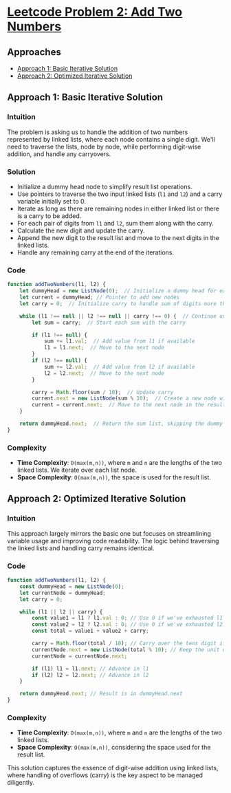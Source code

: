 # [Leetcode Problem 2: Add Two Numbers](https://leetcode.com/problems/add-two-numbers/)

## Approaches
- [Approach 1: Basic Iterative Solution](#approach-1-basic-iterative-solution)
- [Approach 2: Optimized Iterative Solution](#approach-2-optimized-iterative-solution)

## Approach 1: Basic Iterative Solution

### Intuition
The problem is asking us to handle the addition of two numbers represented by linked lists, where each node contains a single digit. We'll need to traverse the lists, node by node, while performing digit-wise addition, and handle any carryovers.

### Solution
- Initialize a dummy head node to simplify result list operations.
- Use pointers to traverse the two input linked lists (`l1` and `l2`) and a carry variable initially set to 0.
- Iterate as long as there are remaining nodes in either linked list or there is a carry to be added.
- For each pair of digits from `l1` and `l2`, sum them along with the carry.
- Calculate the new digit and update the carry.
- Append the new digit to the result list and move to the next digits in the linked lists.
- Handle any remaining carry at the end of the iterations.

### Code
```javascript
function addTwoNumbers(l1, l2) {
    let dummyHead = new ListNode(0);  // Initialize a dummy head for ease of result list operations
    let current = dummyHead; // Pointer to add new nodes
    let carry = 0;  // Initialize carry to handle sum of digits more than 9

    while (l1 !== null || l2 !== null || carry !== 0) {  // Continue until both lists are exhausted and no carry
        let sum = carry;  // Start each sum with the carry

        if (l1 !== null) {
            sum += l1.val;  // Add value from l1 if available
            l1 = l1.next;  // Move to the next node
        }
        if (l2 !== null) {
            sum += l2.val;  // Add value from l2 if available
            l2 = l2.next;  // Move to the next node
        }

        carry = Math.floor(sum / 10);  // Update carry
        current.next = new ListNode(sum % 10);  // Create a new node with the digit part of the sum
        current = current.next;  // Move to the next node in the result list
    }

    return dummyHead.next;  // Return the sum list, skipping the dummy head
}
```

### Complexity
- **Time Complexity**: `O(max(m,n))`, where `m` and `n` are the lengths of the two linked lists. We iterate over each list node.
- **Space Complexity**: `O(max(m,n))`, the space is used for the result list.

## Approach 2: Optimized Iterative Solution

### Intuition
This approach largely mirrors the basic one but focuses on streamlining variable usage and improving code readability. The logic behind traversing the linked lists and handling carry remains identical.

### Code
```javascript
function addTwoNumbers(l1, l2) {
    const dummyHead = new ListNode(0);
    let currentNode = dummyHead;
    let carry = 0;

    while (l1 || l2 || carry) {
        const value1 = l1 ? l1.val : 0; // Use 0 if we've exhausted l1
        const value2 = l2 ? l2.val : 0; // Use 0 if we've exhausted l2
        const total = value1 + value2 + carry;

        carry = Math.floor(total / 10); // Carry over the tens digit if necessary
        currentNode.next = new ListNode(total % 10); // Keep the unit digit
        currentNode = currentNode.next;

        if (l1) l1 = l1.next; // Advance in l1
        if (l2) l2 = l2.next; // Advance in l2
    }

    return dummyHead.next; // Result is in dummyHead.next
}
```

### Complexity
- **Time Complexity**: `O(max(m,n))`, where `m` and `n` are the lengths of the two linked lists.
- **Space Complexity**: `O(max(m,n))`, considering the space used for the result list.

This solution captures the essence of digit-wise addition using linked lists, where handling of overflows (carry) is the key aspect to be managed diligently.


